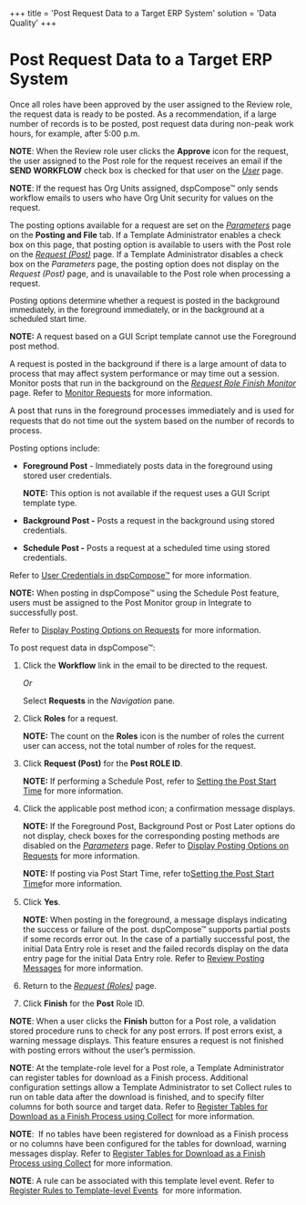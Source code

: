 +++
title = 'Post Request Data to a Target ERP System'
solution = 'Data Quality'
+++

# Post Request Data to a Target ERP System

Once all roles have been approved by the user assigned to the Review
role, the request data is ready to be posted. As a recommendation, if a
large number of records is to be posted, post request data during
non-peak work hours, for example, after 5:00 p.m.

**NOTE**: When the Review role user clicks the **Approve** icon for the
request, the user assigned to the Post role for the request receives an
email if the **SEND WORKFLOW** check box is checked for that user on the
*[User](../Page_Desc/User_H.htm)* page.

**NOTE**: If the request has Org Units assigned, dspCompose™ only sends
workflow emails to users who have Org Unit security for values on the
request.

The posting options available for a request are set on the
*[Parameters](../Page_Desc/Parameters.htm)* page on the **Posting and
File** tab. If a Template Administrator enables a check box on this
page, that posting option is available to users with the Post role on
the *[Request (Post)](../Page_Desc/Request_Post.htm)* page. If a
Template Administrator disables a check box on the *Parameters* page,
the posting option does not display on the *Request (Post)* page, and is
unavailable to the Post role when processing a request.

<span style="font-size: 11.0pt;font-family: Arial, sans-serif;">Posting
options determine whether a request is posted in the background
immediately, in the foreground immediately, or in the background at a
scheduled start time.</span>

**NOTE:** A request based on a GUI Script template cannot use the
Foreground post method.

A request is posted in the background if there is a large amount of data
to process that may affect system performance or may time out a session.
Monitor posts that run in the background on the *[Request Role Finish
Monitor](../Page_Desc/Request_Role_Finish_Monitor.htm)* page. Refer to
[Monitor Requests](Monitor_Requests.htm) for more information.

<span style="font-size: 11.0pt;">A post that runs in the foreground
processes immediately and</span> is used for requests that do not time
out the system based on the number of records to process.

Posting options include:

  - <span style="font-weight: bold;">Foreground Post</span> -
    Immediately posts data in the foreground using stored user
    credentials.  
    
    <span style="font-weight: bold;">NOTE:</span> This option is not
    available if the request uses a GUI Script template type.

  - **Background Post -** Posts a request in the background using stored
    credentials.

  - **Schedule Post -** Posts a request at a scheduled time using stored
    credentials.

Refer to [User Credentials in
dspCompose™](../Config/User_Credentials_in_dspCompose.htm) for more
information.

<span style="font-weight: bold;">NOTE:</span> When posting in
dspCompose™ using the Schedule Post feature, users must be assigned to
the Post Monitor group in Integrate to successfully post.

Refer to [Display Posting Options on
Requests](../Config/Display_Posting_Options_on_Requests.htm) for more
information.

To post request data in dspCompose™:

1.  Click the **Workflow** link in the email to be directed to the
    request.
    
    *Or*
    
    Select **Requests** in the *Navigation
    <span style="font-style: normal;">pane</span>.*

2.  Click **Roles** for a request.
    
    <span style="font-weight: bold;">NOTE:</span> The count on the
    **Roles** icon is the number of roles the current user can access,
    not the total number of roles for the request.

3.  Click **Request (Post)** for the **Post ROLE ID**.
    
    <span style="font-weight: bold;">NOTE:</span> If performing a
    Schedule Post, refer to [Setting the Post Start
    Time](Setting_the_Post_Start_Time.htm) for more information.

4.  Click the applicable post method icon; a confirmation message
    displays.
    
    <span style="font-weight: bold;">NOTE:</span> If the Foreground
    Post, Background Post or Post Later options do not display, check
    boxes for the corresponding posting methods are disabled on the
    <span style="font-size: 11.0pt;font-style: italic;">[Parameters](../Page_Desc/Parameters.htm)</span><span style="font-size: 11.0pt;">
    page. </span>Refer to [Display Posting Options on
    Requests](../Config/Display_Posting_Options_on_Requests.htm) for
    more information.
    
    <span style="font-weight: bold;">NOTE:</span> If posting via Post
    Start Time, refer
    to<span style="font-size: 11.0pt;color: #0000ff;">[Setting the Post
    Start Time](Setting_the_Post_Start_Time.htm)</span>for more
    information.

5.  Click **Yes**.
    
    <span style="font-weight: bold;">NOTE:</span> When posting in the
    foreground, a message displays indicating the success or failure of
    the post. dspCompose™ supports partial posts if some records error
    out. In the case of a partially successful post, the initial Data
    Entry role is reset and the failed records display on the data entry
    page for the initial Data Entry role. Refer to [Review Posting
    Messages](Review_Posting_Messages.htm) for more information.

6.  Return to the *[Request (Roles)](../Page_Desc/Request_Roles_H.htm)*
    page.

7.  Click **Finish** for the **Post** Role ID.

**NOTE**: When a user clicks the **Finish** button for a Post role, a
validation stored procedure runs to check for any post errors. If post
errors exist, a warning message displays. This feature ensures a request
is not finished with posting errors without the user’s permission.

**NOTE**: At the template-role level for a Post role, a Template
Administrator can register tables for download as a Finish process.
Additional configuration settings allow a Template Administrator to set
Collect rules to run on table data after the download is finished, and
to specify filter columns for both source and target data. Refer to
[Register Tables for Download as a Finish Process using
Collect](Register_Tables_to_Download_as_a_Finish_Process_Using_Collect.htm)
for more information.

<span style="font-weight: bold;">NOTE</span>:  If no tables have been
registered for download as a Finish process or no columns have been
configured for the tables for download, warning messages display. Refer
to [Register Tables for Download as a Finish Process using
Collect](Register_Tables_to_Download_as_a_Finish_Process_Using_Collect.htm)
for more information.

<span style="font-weight: bold;">NOTE</span>: A rule can be associated
with this template level event. Refer to [Register Rules to
Template-level Events](Register_Rules_to_Template%20level_Events.htm)
 for more information.
